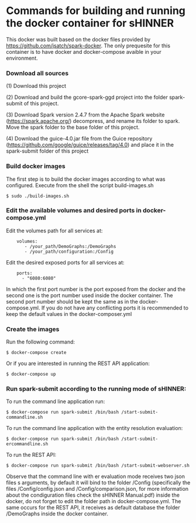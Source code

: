 # Commands for building and running the docker container for sHINNER

This docker was built based on the docker files provided by https://github.com/jsatch/spark-docker. 
The only prequesite for this container is to have docker and docker-compose avaible in your environment.

### Download all sources

(1) Download this project

(2) Download and build the gcore-spark-ggd project into the folder spark-submit of this project.

(3) Download Spark version 2.4.7 from the Apache Spark website (https://spark.apache.org/) decompress, and rename its folder to spark. Move the spark folder to the base folder of this project.

(4) Download the guice-4.0.jar file from the Guice repository (https://github.com/google/guice/releases/tag/4.0) and place it in the spark-submit folder of this project

### Build docker images

The first step is to build the docker images according to what was configured.
Execute from the shell the script build-images.sh

```
$ sudo ./build-images.sh
```

### Edit the available volumes and desired ports in docker-compose.yml

Edit the volumes path for all services at:
```    
    volumes:
       - /your_path/DemoGraphs:/DemoGraphs
       - /your_path/configuration:/Config
```

Edit the desired exposed ports for all services at:
```
    ports:
      - "6080:6080"
```
In which the first port number is the port exposed from the docker and the second one is the port number used inside the docker container. The second port number should be kept the same as in the docker-compose.yml. If you do not have any conflicting ports it is recommended to keep the default values in the docker-composer.yml

### Create the images 

Run the following command:

```
$ docker-compose create
```

Or if you are interested in running the REST API application:

```
$ docker-compose up
```

### Run spark-submit according to the running mode of sHINNER:

To run the command line application run:
```
$ docker-compose run spark-submit /bin/bash /start-submit-commandline.sh
```

To run the command line application with the entity resolution evaluation:
```
$ docker-compose run spark-submit /bin/bash /start-submit-ercommandline.sh
```

To run the REST API:
```
$ docker-compose run spark-submit /bin/bash /start-submit-webserver.sh
```

Observe that the command line with er evaluation mode receives two json files s arguments, by default it will bind to the folder /Config (specifically the files /Config/config.json and /Config/comparison.json, for more information about the condiguration files check the sHINNER Manual.pdf) inside the docker, do not forget to edit the folder path in docker-compose.yml.
The same occurs for the REST API, it receives as default database the folder /DemoGraphs inside the docker container. 
